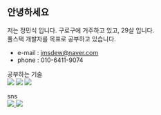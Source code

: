 ## 안녕하세요

저는 정민식 입니다. 구로구에 거주하고 있고, 29살 입니다. <br>
풀스택 개발자를 목표로 공부하고 있습니다.

* e-mail : <jmsdew@naver.com> <br>
* phone : 010-6411-9074

공부하는 기술 <br>
<img src="https://img.shields.io/badge/Javascript-F7DF1E?style=flat&logo=javascript&logoColor=white"/>
<img src="https://img.shields.io/badge/html5-E34F26?style=flat&logo=html5&logoColor=white"/>
<img src="https://img.shields.io/badge/css3-1572B6?style=flat&logo=css3&logoColor=white"/>

sns <br>
[<img src="https://img.shields.io/badge/facebook-1877F2?style=flat&logo=&logoColor=white"/>
](http://www.facebook.com)
[<img src="https://img.shields.io/badge/instagram-E4405F?style=flat&logo=&logoColor=white"/>](http://www.instagram.com)